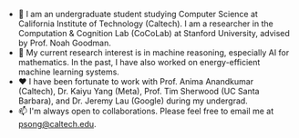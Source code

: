 - 👋 I am an undergraduate student studying Computer Science at California Institute of Technology (Caltech). I am a researcher in the <a style="text-decoration: none" target="_blank" href="https://cocolab.stanford.edu/">Computation & Cognition Lab (CoCoLab)</a> at Stanford University, advised by Prof. <a style="text-decoration: none" target="_blank" href="https://cocolab.stanford.edu/ndg.html">Noah Goodman</a>.
- 🔎 My current research interest is in machine reasoning, especially AI for mathematics. In the past, I have also worked on energy-efficient machine learning systems.
- ❤️ I have been fortunate to work with Prof. <a style="text-decoration: none" target="_blank" href="http://tensorlab.cms.caltech.edu/users/anima/">Anima Anandkumar</a> (Caltech), Dr. <a style="text-decoration: none" target="_blank" href="https://yangky11.github.io/">Kaiyu Yang</a> (Meta), Prof. <a style="text-decoration: none" target="_blank" href="https://www.arch.cs.ucsb.edu/prof-sherwood">Tim Sherwood</a> (UC Santa Barbara), and Dr. <a style="text-decoration: none" target="_blank" href="https://dl.acm.org/profile/81100206077">Jeremy Lau</a> (Google) during my undergrad.
- 📫 I'm always open to collaborations. Please feel free to email me at psong@caltech.edu.
<!---
Peiyang-Song/Peiyang-Song is a ✨ special ✨ repository because its `README.md` (this file) appears on your GitHub profile.
You can click the Preview link to take a look at your changes.
--->
